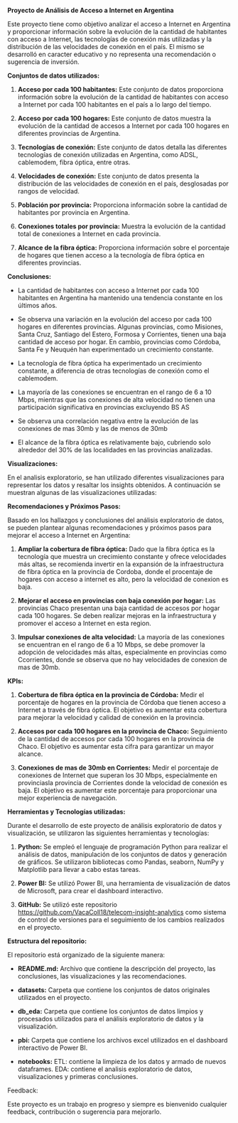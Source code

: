 **Proyecto de Análisis de Acceso a Internet en Argentina**

Este proyecto tiene como objetivo analizar el acceso a Internet en Argentina y proporcionar información sobre la evolución de la cantidad de habitantes con acceso a Internet, las tecnologías de conexión más utilizadas y la distribución de las velocidades de conexión en el país.
El mismo se desarrolló en caracter educativo y no representa una recomendación o sugerencia de inversión.

**Conjuntos de datos utilizados:**

1. **Acceso por cada 100 habitantes:** Este conjunto de datos proporciona información sobre la evolución de la cantidad de habitantes con acceso a Internet por cada 100 habitantes en el país a lo largo del tiempo.

2. **Acceso por cada 100 hogares:** Este conjunto de datos muestra la evolución de la cantidad de accesos a Internet por cada 100 hogares en diferentes provincias de Argentina.

3. **Tecnologías de conexión:** Este conjunto de datos detalla las diferentes tecnologías de conexión utilizadas en Argentina, como ADSL, cablemodem, fibra óptica, entre otras.

4. **Velocidades de conexión:** Este conjunto de datos presenta la distribución de las velocidades de conexión en el país, desglosadas por rangos de velocidad.

5. **Población por provincia:** Proporciona información sobre la cantidad de habitantes por provincia en Argentina.

6. **Conexiones totales por provincia:** Muestra la evolución de la cantidad total de conexiones a Internet en cada provincia.

7. **Alcance de la fibra óptica:** Proporciona información sobre el porcentaje de hogares que tienen acceso a la tecnología de fibra óptica en diferentes provincias.

**Conclusiones:**

- La cantidad de habitantes con acceso a Internet por cada 100 habitantes en Argentina ha mantenido una tendencia constante en los últimos años.

- Se observa una variación en la evolución del acceso por cada 100 hogares en diferentes provincias. Algunas provincias, como Misiones, Santa Cruz, Santiago del Estero, Formosa y Corrientes, tienen una baja cantidad de acceso por hogar. En cambio, provincias como Córdoba, Santa Fe y Neuquén han experimentado un crecimiento constante.

- La tecnología de fibra óptica ha experimentado un crecimiento constante, a diferencia de otras tecnologías de conexión como el cablemodem.

- La mayoría de las conexiones se encuentran en el rango de 6 a 10 Mbps, mientras que las conexiones de alta velocidad no tienen una participación significativa en provincias excluyendo BS AS

- Se observa una correlación negativa entre la evolución de las conexiones de mas 30mb y las de menos de 30mb

- El alcance de la fibra óptica es relativamente bajo, cubriendo solo alrededor del 30% de las localidades en las provincias analizadas.

**Visualizaciones:**

En el analisis exploratorio, se han utilizado diferentes visualizaciones para representar los datos y resaltar los insights obtenidos. A continuación se muestran algunas de las visualizaciones utilizadas:

**Recomendaciones y Próximos Pasos:**

Basado en los hallazgos y conclusiones del análisis exploratorio de datos, se pueden plantear algunas recomendaciones y próximos pasos para mejorar el acceso a Internet en Argentina:

1. **Ampliar la cobertura de fibra óptica:** Dado que la fibra óptica es la tecnología que muestra un crecimiento constante y ofrece velocidades más altas, se recomienda invertir en la expansión de la infraestructura de fibra óptica en la provincia de Cordoba, donde el procentaje de hogares con acceso a internet es alto, pero la velocidad de conexion es baja.

2. **Mejorar el acceso en provincias con baja conexión por hogar:** Las provincias Chaco presentan una baja cantidad de accesos por hogar cada 100 hogares. Se deben realizar mejoras en la infraestructura y promover el acceso a Internet en esta region.

3. **Impulsar conexiones de alta velocidad:** La mayoría de las conexiones se encuentran en el rango de 6 a 10 Mbps, se debe promover la adopción de velocidades más altas, especialmente en provincias como Ccorrientes, donde se observa que no hay velocidades de conexion de mas de 30mb.

**KPIs:**

1. **Cobertura de fibra óptica en la provincia de Córdoba:** Medir el porcentaje de hogares en la provincia de Córdoba que tienen acceso a Internet a través de fibra óptica. El objetivo es aumentar esta cobertura para mejorar la velocidad y calidad de conexión en la provincia.

2. **Accesos por cada 100 hogares en la provincia de Chaco:** Seguimiento de la cantidad de accesos por cada 100 hogares en la provincia de Chaco. El objetivo es aumentar esta cifra para garantizar un mayor alcance. 

3. **Conexiones de mas de 30mb en Corrientes:** Medir el porcentaje de conexiones de Internet que superan los 30 Mbps, especialmente en provinciasla provincia de Corrientes donde la velocidad de conexión es baja. El objetivo es aumentar este porcentaje para proporcionar una mejor experiencia de navegación.

**Herramientas y Tecnologías utilizadas:**

Durante el desarrollo de este proyecto de análisis exploratorio de datos y visualización, se utilizaron las siguientes herramientas y tecnologías:

1. **Python:** Se empleó el lenguaje de programación Python para realizar el análisis de datos, manipulación de los conjuntos de datos y generación de gráficos. Se utilizaron bibliotecas como Pandas, seaborn, NumPy y Matplotlib para llevar a cabo estas tareas.

2. **Power BI:** Se utilizó Power BI, una herramienta de visualización de datos de Microsoft, para crear el dashboard interactivo.

3. **GitHub:** Se utilizó este repositorio https://github.com/VacaColl18/telecom-insight-analytics como sistema de control de versiones para el seguimiento de los cambios realizados en el proyecto.


**Estructura del repositorio:**

El repositorio está organizado de la siguiente manera:

- **README.md:** Archivo que contiene la descripción del proyecto, las conclusiones, las visualizaciones y las recomendaciones.

- **datasets:** Carpeta que contiene los conjuntos de datos originales utilizados en el proyecto.

- **db_eda:** Carpeta que contiene los conjuntos de datos limpios y procesados utilizados para el análisis exploratorio de datos y la visualización.

- **pbi:** Carpeta que contiene los archivos excel utilizados en el dashboard interactivo de Power BI.

- **notebooks:** ETL: contiene la limpieza de los datos y armado de nuevos dataframes. EDA: contiene el analisis exploratorio de datos, visualizaciones y primeras conclusiones.

Feedback:

Este proyecto es un trabajo en progreso y siempre es bienvenido cualquier feedback, contribución o sugerencia para mejorarlo.

